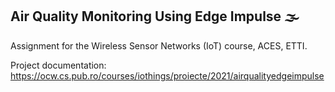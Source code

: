 ## Air Quality Monitoring Using Edge Impulse 🌫️

Assignment for the Wireless Sensor Networks (IoT) course, ACES, ETTI.

Project documentation: https://ocw.cs.pub.ro/courses/iothings/proiecte/2021/airqualityedgeimpulse

